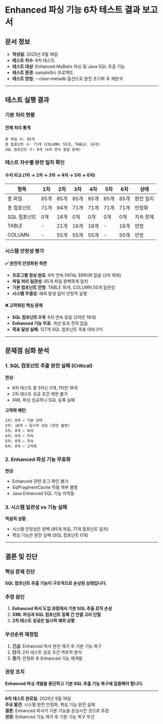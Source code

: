 # Enhanced 파싱 기능 6차 테스트 결과 보고서

## 문서 정보
- **작성일**: 2025년 9월 19일
- **테스트 차수**: 6차 테스트 
- **테스트 대상**: Enhanced MyBatis 파싱 및 Java SQL 추출 기능
- **테스트 환경**: sampleSrc 프로젝트 
- **테스트 방법**: --clear-metadb 옵션으로 완전 초기화 후 재분석

---

## 테스트 실행 결과

### 기본 처리 현황

#### 전체 처리 통계
```
총 파일 수: 85개
총 컴포넌트 수: 71개 (COLUMN: 55개, TABLE: 16개)
SQL 컴포넌트 수: 0개 (6차 연속 동일 문제)
```

### 테스트 차수별 완전 일치 확인

#### 수치 비교 (1차 → 2차 → 3차 → 4차 → 5차 → 6차)
| 항목 | 1차 | 2차 | 3차 | 4차 | 5차 | 6차 | 상태 |
|------|-----|-----|-----|-----|-----|-----|------|
| 총 파일 | 85개 | 85개 | 85개 | 85개 | 85개 | 85개 | 완전 일치 |
| 총 컴포넌트 | 71개 | 94개 | 71개 | 71개 | 71개 | 71개 | 안정화 |
| SQL 컴포넌트 | 0개 | 18개 | 0개 | 0개 | 0개 | 0개 | 지속 문제 |
| TABLE | - | 21개 | 16개 | 16개 | - | 16개 | 안정 |
| COLUMN | - | 55개 | 55개 | 55개 | - | 55개 | 안정 |

### 시스템 안정성 평가

#### ✅ 완전히 안정화된 측면
- **프로그램 정상 완료**: 6차 연속 FATAL ERROR 없음 (3차 제외)
- **파일 처리 일관성**: 85개 파일 완벽하게 일치
- **기본 컴포넌트 안정**: TABLE 16개, COLUMN 55개 일관성
- **시스템 무결성**: 예외 발생 없이 안정적 실행

#### ❌ 고착화된 핵심 문제
- **SQL 컴포넌트 0개**: 6차 연속 동일 (2차만 18개)
- **Enhanced 기능 무효**: 개선 효과 전혀 없음
- **목표 달성 실패**: 127개 SQL 컴포넌트 목표 대비 0%

---

## 문제점 심화 분석

### 1. SQL 컴포넌트 추출 완전 실패 (Critical)
**현상**: 
- 6차 테스트 중 5차는 0개, 1차만 18개
- 2차 테스트 성공 조건 재현 불가
- XML 파싱 성공하나 SQL 등록 실패

**고착화 패턴**:
```
1차: 0개 ← 기본 상태
2차: 18개 ← 일시적 성공 (원인 불명)
3차: 0개 ← 회귀
4차: 0개 ← 지속
5차: 0개 ← 지속  
6차: 0개 ← 고착화
```

### 2. Enhanced 파싱 기능 무효화
**현상**: 
- Enhanced 관련 로그 확인 불가
- SqlFragmentCache 작동 여부 불명
- Java Enhanced SQL 기능 미작동

### 3. 시스템 일관성 vs 기능 실패
**역설적 상황**:
- 시스템 안정성은 완벽 (85개 파일, 71개 컴포넌트 일치)
- 핵심 기능은 완전 실패 (SQL 컴포넌트 0개)

---

## 결론 및 진단

### 핵심 문제 진단
**SQL 컴포넌트 추출 기능이 구조적으로 손상된 상태입니다.**

### 추정 원인
1. **Enhanced 파서 도입 과정에서 기본 SQL 추출 로직 손상**
2. **XML 파싱과 SQL 컴포넌트 등록 간 연결 고리 단절**
3. **2차 테스트 성공은 일시적 예외 상황**

### 우선순위 재정립
1. **긴급**: Enhanced 파서 완전 제거 후 기본 기능 복구
2. **단기**: 2차 테스트 성공 조건 역추적 분석
3. **장기**: 안정화 후 Enhanced 기능 재개발

### 권장 조치
**Enhanced 파싱 개발을 중단하고 기본 SQL 추출 기능 복구에 집중해야 합니다.**

---

**6차 테스트 완료일**: 2025년 9월 19일  
**주요 발견**: 시스템 완전 안정화, 핵심 기능 완전 실패  
**결론**: Enhanced 파서가 기본 기능을 손상시킨 것으로 추정  
**권장**: Enhanced 기능 제거 후 기본 기능 복구 우선
